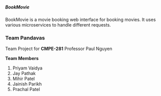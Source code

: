 ##### BookMovie

BookMovie is a movie booking web interface for booking movies. 
It uses various microservices to handle different requests.

### Team Pandavas
Team Project for **CMPE-281**
Professor Paul Nguyen

**Team Members**
1. Priyam Vaidya
2. Jay Pathak
3. Mihir Patel
4. Jainish Parikh
5. Prachal Patel